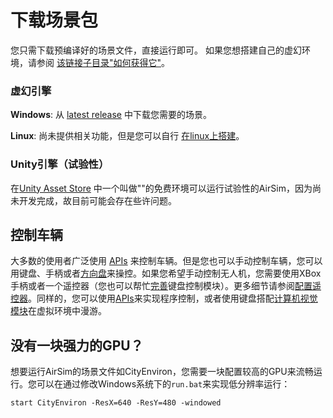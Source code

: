 # 下载场景包

您只需下载预编译好的场景文件，直接运行即可。 如果您想搭建自己的虚幻环境，请参阅 [该链接子目录"如何获得它"](https://frendowu.github.io/AirSim-docs-zh/)。

### 虚幻引擎

**Windows**: 从 [latest release](https://github.com/Microsoft/AirSim/releases) 中下载您需要的场景。

**Linux**: 尚未提供相关功能，但是您可以自行 [在linux上搭建](build_linux.md)。

### Unity引擎（试验性）

在[Unity Asset Store](https://assetstore.unity.com/) 中一个叫做""的免费环境可以运行试验性的AirSim，因为尚未开发完成，故目前可能会存在些许问题。

## 控制车辆

大多数的使用者广泛使用 [APIs](apis.md) 来控制车辆。但是您也可以手动控制车辆，您可以用键盘、手柄或者[方向盘](steering_wheel_installation.md)来操控。如果您希望手动控制无人机，您需要使用XBox手柄或者一个遥控器（您也可以帮忙[完善](CONTRIBUTING.md)键盘控制模块）。更多细节请参阅[配置遥控器](remote_control.md)。同样的，您可以使用[APIs](apis.md)来实现程序控制，或者使用键盘搭配[计算机视觉模块](image_apis.md)在虚拟环境中漫游。

## 没有一块强力的GPU？

想要运行AirSim的场景文件如CityEnviron，您需要一块配置较高的GPU来流畅运行。您可以在通过修改Windows系统下的`run.bat`来实现低分辨率运行：

```
start CityEnviron -ResX=640 -ResY=480 -windowed
```

